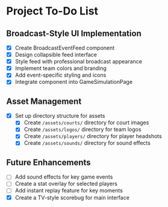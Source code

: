 # Project To-Do List

## Broadcast-Style UI Implementation

- [x] Create BroadcastEventFeed component
- [x] Design collapsible feed interface
- [x] Style feed with professional broadcast appearance
- [x] Implement team colors and branding
- [x] Add event-specific styling and icons
- [x] Integrate component into GameSimulationPage

## Asset Management

- [x] Set up directory structure for assets
  - [x] Create `/assets/courts/` directory for court images
  - [x] Create `/assets/logos/` directory for team logos
  - [x] Create `/assets/players/` directory for player headshots
  - [x] Create `/assets/sounds/` directory for sound effects

## Future Enhancements

- [ ] Add sound effects for key game events
- [ ] Create a stat overlay for selected players
- [ ] Add instant replay feature for key moments
- [x] Create a TV-style scorebug for main interface
